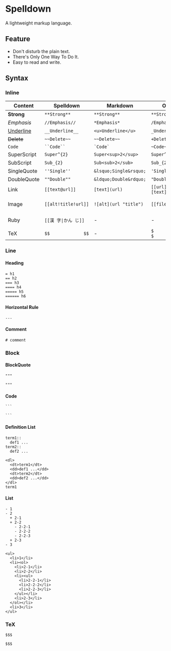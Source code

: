 # Spelldown
A lightweight markup language.

## Feature
- Don't disturb the plain text.
- There's Only One Way To Do It.
- Easy to read and write.

## Syntax

### Inline
| Content          | Spelldown           | Markdown              | Org             | HTML                      |
|------------------|---------------------|-----------------------|-----------------|---------------------------|
| **Strong**       | `**Strong**`        | `**Strong**`          | `**Strong**`    | `<strong>Strong</strong>` |
| *Emphasis*       | `//Emphasis//`      | `*Emphasis*`          | `/Emphasis/`    | `<em>Emphasis</em>`       |
| <u>Underline</u> | `__Underline__`     | `<u>Underline</u>`    | `_Underline_`   | `<u>Underline</u>`        |
| ~~Delete~~       | `~~Delete~~`        | `~~Delete~~`          | `+Delete+`      | `<del>Delete</del>`       |
| `Code`           | ``` ``Code`` ```    | `` `Code` ``          | `~Code~`        | `<code>Code</code>`       |
| SuperScript      | `Super^{2}`         | `Super<sup>2</sup>`   | `Super^{2}`     | `Super<sup>2</sup>`       |
| SubScript        | `Sub_{2}`           | `Sub<sub>2</sub>`     | `Sub_{2}`       | `Sub<sub>2</sub>`         |
| SingleQuote      | `''Single''`        | `&lsquo;Single&rsquo;`| `'Single'`      | `&lsquo;Single&rsquo;`    |
| DoubleQuote      | `""Double""`        | `&ldquo;Double&rdquo;`| `"Double"`      | `&ldquo;Double&rdquo;`    |
| Link             | `[[text@url]]`      | `[text](url)`         | `[[url][text]]` | `<a href="url">text</a>`  |
| Image            | `[[alt!title!url]]` | `![alt](url "title")` | `[[file:url]]`  | `<img src="url" alt="alt" title="title" />`|
| Ruby             | `[[漢 字\|かん じ]]`  | -                     | -               | `<ruby>漢<rb>字<rt>かん<rt>じ</ruby>` |
| TeX              | `$$             $$` | -                     | `$           $` |                           |

### Line

#### Heading
```
= h1
== h2
=== h3
==== h4
===== h5
====== h6
```

#### Horizontal Rule
```
---
```

#### Comment
```
# comment
```

### Block

#### BlockQuote
```
"""

"""
```

#### Code
````
```

```
````

#### Definition List
```
term1::
  def1 ...
term2::
  def2 ...
```

```
<dl>
  <dt>term1</dt>
  <dd>def1 ...</dd>
  <dt>term2</dt>
  <dd>def2 ...</dd>
</dl>
term1
```

#### List
```
- 1
- 2
  + 2-1
  + 2-2
    - 2-2-1
    - 2-2-2
    - 2-2-3
  + 2-3
- 3
```

```
<ul>
  <li>1</li>
  <li><ol>
    <li>2-1</li>
    <li>2-2</li>
    <li><ul>
      <li>2-2-1</li>
      <li>2-2-2</li>
      <li>2-2-3</li>
    </ul></li>
    <li>2-3</li>
  </ol></li>
  <li>3</li>
</ul>
```

### TeX
```
$$$

$$$
```
